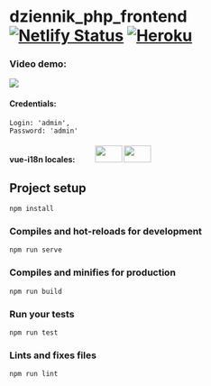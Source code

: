 # dziennik_php_frontend [![Netlify Status](https://api.netlify.com/api/v1/badges/0e6d27e2-99e4-4e2b-8d1c-0a78ec2c25b6/deploy-status)](https://dziennik.netlify.com) [![Heroku](https://heroku-badge.herokuapp.com/?app=dziennik-php)](https://dziennik-php.herokuapp.com)

### Video demo:

[![](https://i.imgur.com/oHurykc.png)](https://streamable.com/diqab)

#### Credentials:

```
Login: 'admin',
Password: 'admin'
```
#### vue-i18n locales: <img style="margin-left: 2rem" src="https://upload.wikimedia.org/wikipedia/en/thumb/1/12/Flag_of_Poland.svg/320px-Flag_of_Poland.svg.png" height="30" width="48"/> <img src="https://upload.wikimedia.org/wikipedia/commons/thumb/a/ae/Flag_of_the_United_Kingdom.svg/320px-Flag_of_the_United_Kingdom.svg.png" height="30" width="48" />

## Project setup

```
npm install
```

### Compiles and hot-reloads for development

```
npm run serve
```

### Compiles and minifies for production

```
npm run build
```

### Run your tests

```
npm run test
```

### Lints and fixes files

```
npm run lint
```
